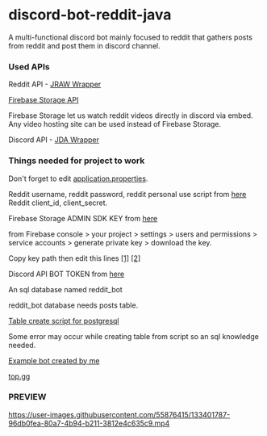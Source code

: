 # discord-bot-reddit-java
 A multi-functional discord bot mainly focused to reddit that gathers posts from reddit and post them in discord channel.
 
### Used APIs ###
Reddit API - [JRAW Wrapper](https://github.com/mattbdean/JRAW)

[Firebase Storage API](https://console.firebase.google.com/)

Firebase Storage let us watch reddit videos directly in discord via embed. Any video hosting site can be used instead of Firebase Storage.

Discord API - [JDA Wrapper](https://github.com/DV8FromTheWorld/JDA)

### Things needed for project to work ###

Don't forget to edit [application.properties](https://github.com/Glaxier0/discord-bot-reddit-java/blob/main/src/main/resources/application.properties).

Reddit username, reddit password, reddit personal use script from [here](https://www.reddit.com/prefs/apps) 
Reddit client_id, client_secret.

Firebase Storage ADMIN SDK KEY from [here](https://console.firebase.google.com/) 

from Firebase console > your project > settings > users and permissions > service accounts > generate private key > download the key.

Copy key path then edit this lines [[1]](https://github.com/Glaxier0/discord-bot-reddit-java/blob/046b30dccb174eb0d66855a98ce8a5bcb053c9b4/src/main/java/com/discord/bot/Service/RemoveOldPosts.java#L35)
[[2]](https://github.com/Glaxier0/discord-bot-reddit-java/blob/046b30dccb174eb0d66855a98ce8a5bcb053c9b4/src/main/java/com/discord/bot/Service/UploadToFirebase.java#L18)

Discord API BOT TOKEN from [here](https://discord.com/developers/applications)

An sql database named reddit_bot

reddit_bot database needs posts table.

[Table create script for postgresql](https://github.com/Glaxier0/discord-bot-java/blob/master/postgresql-create-script.md)

Some error may occur while creating table from script so an sql knowledge needed.

[Example bot created by me](https://discord.com/api/oauth2/authorize?client_id=855806720834928641&permissions=2147936320&scope=bot)

[top.gg](https://top.gg/bot/855806720834928641)

### PREVIEW ###

https://user-images.githubusercontent.com/55876415/133401787-96db0fea-80a7-4b94-b211-3812e4c635c9.mp4







